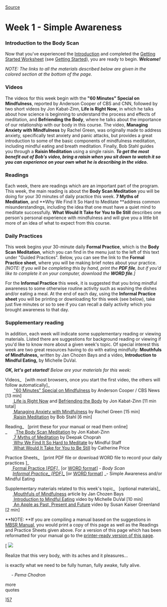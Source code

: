 
[Source](http://palousemindfulness.com/selfguidedMBSR_week1.html "Permalink to MBSR week 1")

# Week 1 - Simple Awareness

### Introduction to the Body Scan

Now that you've experienced the [Introduction][14] and completed the [Getting Started Worksheet][38] (see [Getting Started][15]), you are ready to begin. _**Welcome!**_

_NOTE:_ _The links to all the materials described below are given in the colored section at the bottom of the page._

### Videos  
The videos for this week begin with the **"60 Minutes"  Special on Mindfulness**, reported by Anderson Cooper of CBS and CNN, followed by two short videos by Jon Kabat-Zinn, **Life is Right Now**, in which he talks about how science is beginning to understand the process and effects of meditation, and **Befriending the Body**, where he talks about the importance of our relationship with our body in this course. The video, **Managing Anxiety with Mindfulness** by Rachel Green, was originally made to address anxiety, specifically test anxiety and panic attacks, but provides a great introduction to some of the basic components of mindfulness meditation, including mindful eating and breath meditation. Finally, Bob Stahl guides you through a **Raisin Meditation** using a single raisin. _**To get the most benefit out of Bob's video, bring a raisin when you sit down to watch it so you can experience on your own what he is describing in the video.**_

### Readings  
Each week, there are readings which are an important part of the program. This week, the main reading is about the **Body Scan Meditation** you will be doing for your 30 minutes of daily practice this week. **7 Myths of Meditation**, and **Why We Find It So Hard to Meditate **address common misunderstandings, including the idea that one must have a quiet mind to meditate successfully. **What Would It Take for You to Be Still** describes one person's personal experience with mindfulness and will give you a little bit more of an idea of what to expect from this course.

### Daily Practices  
This week begins your 30-minute daily **Formal Practice**, which is the **Body Scan Meditation**, which you can find in the menu just to the left of this text under "Guided Practices". Below, you can see the link to the **Formal Practice sheet**, where you will be making brief notes about your practice. _[NOTE: If you will be completing this by hand, print the **PDF file**, but if you'd like to complete it on your computer, download the **WORD file**.]_

For the **Informal Practice** this week, it is suggested that you bring mindful awareness to some otherwise routine activity such as washing the dishes and/or eating a meal. At the end of each day, using the **Informal Practice sheet** you will be printing or downloading for this week (see below), take just five minutes or so to see if you can recall a daily activity which you brought awareness to that day.

### Supplementary reading  
In addition, each week will indicate some supplementary reading or viewing materials. Listed there are suggestions for background reading or viewing if you'd like to know more about a given week's topic. Of special interest this week are two great resources having to do with eating mindfully: **Mouthfuls of Mindfulness,** written by Jan Chozen Bays and a video, **Introduction to Mindful Eating,** by Michelle DuVal.

**_OK, let's get started!_** _Below are your materials for this week:_

Videos_&nbsp;&nbsp; [with most browsers, once you start the first video, the others will follow automatically]_  
&nbsp;&nbsp;&nbsp;&nbsp;&nbsp;&nbsp;[ "60 Minutes"  Special on Mindfulness][39] by Anderson Cooper / CBS News [13 min]  
&nbsp;&nbsp;&nbsp;&nbsp;&nbsp;&nbsp;[ Life is Right Now][40] and [Befriending the Body][41] by Jon Kabat-Zinn [11 min total]  
&nbsp;&nbsp;&nbsp;&nbsp;&nbsp;&nbsp;[ Managing Anxiety with Mindfulness][42] by Rachel Green [15 min]   
&nbsp;&nbsp;&nbsp;&nbsp;&nbsp;&nbsp;[ Raisin Meditation][43] by Bob Stahl [6 min]  

Reading_&nbsp;&nbsp; [print these for your manual or read them online]  
_&nbsp;&nbsp;&nbsp;&nbsp;&nbsp;&nbsp;[ The Body Scan Meditation][44] by Jon Kabat-Zinn  
&nbsp;&nbsp;&nbsp;&nbsp;&nbsp;&nbsp;[ 7 Myths of Meditation][45] by Deepak Choprah  
&nbsp;&nbsp;&nbsp;&nbsp;&nbsp;&nbsp;[ Why We Find It So Hard to Meditate][46] by Mindful Staff  
&nbsp;&nbsp;&nbsp;&nbsp;&nbsp;&nbsp;[ What Would It Take for You to Be Still][47] by  Catherine Price  

Practice Sheets_&nbsp;&nbsp; [print PDF file or download WORD file to record your daily practices ]_  
&nbsp;&nbsp;&nbsp;&nbsp;&nbsp;[ Formal Practice [_PDF]_][48]_ [or [WORD format][49]] _\- Body Scan  
&nbsp;&nbsp;&nbsp;&nbsp;&nbsp; [Informal Practice_ [PDF]_][50]_ [or [WORD format][51]] _\- Simple Awareness and/or Mindful Eating  

Supplementary materials related to this week's topic_&nbsp;&nbsp; [optional materials]_  
&nbsp;&nbsp;&nbsp;&nbsp;&nbsp;&nbsp;[ Mouthfuls of Mindfulness][52] article by Jan Chozen Bays  
&nbsp;&nbsp;&nbsp;&nbsp;&nbsp;&nbsp;[ Introduction to Mindful Eating][53] video by Michelle DuVal [10 min]  
&nbsp;&nbsp;&nbsp;&nbsp;&nbsp;&nbsp;[ An Apple as Past, Present and Future][54] video by Susan Kaiser Greenland [2 min]  

**NOTE: **If you are compiling a manual based on the suggestions in [MBSR Manual][16], you would print a copy of this page as well as the Readings and Practice Sheets given above. For a version of this page which has been reformatted for your manual go to the [ printer-ready version of this page][55].

[ ![][56]

Realize that this very body, with its aches and it pleasures…  
  
is exactly what we need to be fully human, fully awake, fully alive.  
  
&nbsp;&nbsp;&nbsp;&nbsp;&nbsp;\- _Pema Chodron_

more &nbsp;&nbsp;&nbsp;  
quotes&nbsp;

][57]

&nbsp;

[1]: http://palousemindfulness.com/art/docbox-translate-flip.jpg
[2]: http://palousemindfulness.com/art/clouds1_middle_570x22.jpg
[3]: http://palousemindfulness.com/art/logo-youtube_22.gif
[4]: http://palousemindfulness.com/art/logo-facebook_22.gif
[5]: http://palousemindfulness.com/art/clouds2_title_950x115.jpg
[6]: index.html
[7]: testimonials/index.html
[8]: graduates.html
[9]: resources.html
[10]: contact.html
[11]: quotes.html
[12]: whats-new.html
[13]: selfguidedMBSR_ataglance.html
[14]: selfguidedMBSR_week0.html
[15]: selfguidedMBSR_gettingstarted.html
[16]: selfguidedMBSR_manual.html
[17]: selfguidedMBSR_week1.html
[18]: selfguidedMBSR_week2.html
[19]: selfguidedMBSR_week3.html
[20]: selfguidedMBSR_week4.html
[21]: selfguidedMBSR_week5.html
[22]: selfguidedMBSR_week5b.html
[23]: selfguidedMBSR_week6.html
[24]: selfguidedMBSR_week7.html
[25]: selfguidedMBSR_week8.html
[26]: selfguidedMBSR_certificate.html
[27]: guidedmeditations.html
[28]: meditations/bodyscan.html
[29]: meditations/sittingmeditation.html
[30]: meditations/yoga1.html
[31]: meditations/yoga2.html
[32]: meditations/soften-soothe-allow.html
[33]: meditations/RAIN.html
[34]: meditations/mountain.html
[35]: meditations/lake.html
[36]: meditations/lovingkindness.html
[37]: meditations/silent30min.html
[38]: docs/gettingstarted.pdf
[39]: https://www.youtube.com/watch?v=_8-6XzURntE&amp;list=PLbiVpU59JkVbFtkacXoByNjHJgGc4AryM&amp;index=1
[40]: https://www.youtube.com/watch?v=VGtJQNqMXBY&amp;list=PLbiVpU59JkVbFtkacXoByNjHJgGc4AryM&amp;index=2
[41]: https://www.youtube.com/watch?v=iS53roI_pWE&amp;list=PLbiVpU59JkVbFtkacXoByNjHJgGc4AryM&amp;index=3
[42]: https://www.youtube.com/watch?v=aSy9DZAJWIE&amp;index=4&amp;list=PLbiVpU59JkVbFtkacXoByNjHJgGc4AryM
[43]: https://www.youtube.com/watch?v=totkvnfnygQ&amp;index=5&amp;list=PLbiVpU59JkVbFtkacXoByNjHJgGc4AryM
[44]: docs/bodyscan.pdf
[45]: docs/seven-myths.pdf
[46]: docs/why-we-find-it-hard.pdf
[47]: docs/what-would-it-take.pdf
[48]: practice/week1-formal.pdf
[49]: practice/week1-formal.docx
[50]: practice/week1-informal.pdf
[51]: practice/week1-informal.docx
[52]: docs/mouthfuls-mindfulness.pdf
[53]: http://www.youtube.com/watch?v=6tw93IgfL0U
[54]: http://www.youtube.com/watch?feature=endscreen&amp;NR=1&amp;v=j2uooeprDkE
[55]: docs/manualMBSRweek1.pdf
[56]: http://palousemindfulness.com/art/123rf_body_170.jpg
[57]: quotes.html#selfguidedMBSR_week1 "more quotes"
  
